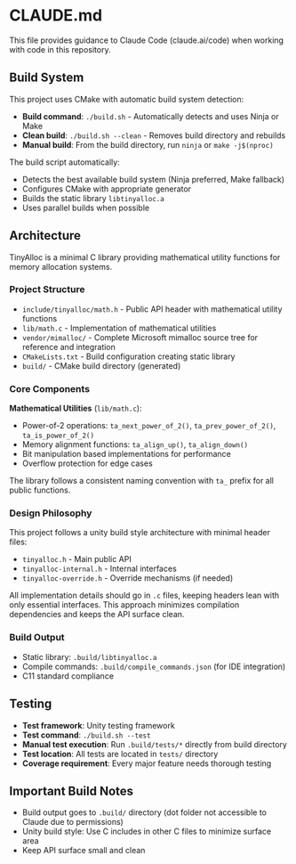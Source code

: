 # CLAUDE.md

This file provides guidance to Claude Code (claude.ai/code) when working with code in this repository.

## Build System

This project uses CMake with automatic build system detection:

- **Build command**: `./build.sh` - Automatically detects and uses Ninja or Make
- **Clean build**: `./build.sh --clean` - Removes build directory and rebuilds
- **Manual build**: From the build directory, run `ninja` or `make -j$(nproc)`

The build script automatically:
- Detects the best available build system (Ninja preferred, Make fallback)
- Configures CMake with appropriate generator
- Builds the static library `libtinyalloc.a`
- Uses parallel builds when possible

## Architecture

TinyAlloc is a minimal C library providing mathematical utility functions for memory allocation systems.

### Project Structure

- `include/tinyalloc/math.h` - Public API header with mathematical utility functions
- `lib/math.c` - Implementation of mathematical utilities
- `vendor/mimalloc/` - Complete Microsoft mimalloc source tree for reference and integration
- `CMakeLists.txt` - Build configuration creating static library
- `build/` - CMake build directory (generated)

### Core Components

**Mathematical Utilities** (`lib/math.c`):
- Power-of-2 operations: `ta_next_power_of_2()`, `ta_prev_power_of_2()`, `ta_is_power_of_2()`
- Memory alignment functions: `ta_align_up()`, `ta_align_down()`
- Bit manipulation based implementations for performance
- Overflow protection for edge cases

The library follows a consistent naming convention with `ta_` prefix for all public functions.

### Design Philosophy

This project follows a unity build style architecture with minimal header files:

- `tinyalloc.h` - Main public API
- `tinyalloc-internal.h` - Internal interfaces 
- `tinyalloc-override.h` - Override mechanisms (if needed)

All implementation details should go in `.c` files, keeping headers lean with only essential interfaces. This approach minimizes compilation dependencies and keeps the API surface clean.

### Build Output

- Static library: `.build/libtinyalloc.a`
- Compile commands: `.build/compile_commands.json` (for IDE integration)
- C11 standard compliance

## Testing

- **Test framework**: Unity testing framework
- **Test command**: `./build.sh --test` 
- **Manual test execution**: Run `.build/tests/*` directly from build directory
- **Test location**: All tests are located in `tests/` directory
- **Coverage requirement**: Every major feature needs thorough testing

## Important Build Notes

- Build output goes to `.build/` directory (dot folder not accessible to Claude due to permissions)
- Unity build style: Use C includes in other C files to minimize surface area
- Keep API surface small and clean